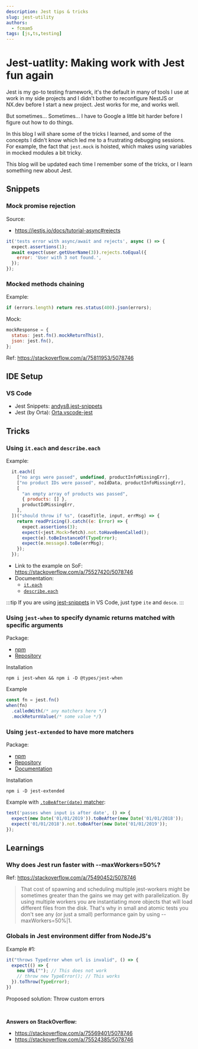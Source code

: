 ```yaml
---
description: Jest tips & tricks
slug: jest-utility
authors:
  - fcmam5
tags: [js,ts,testing]
---
```


# Jest-uatlity: Making work with Jest fun again

Jest is my go-to testing framework, it's the default in many of tools I use at work in my side projects and I didn't bother to reconfigure NestJS or NX.dev before I start a new project. Jest works for me, and works well.

But sometimes... Sometimes... I have to Google a little bit harder before I figure out how to do things.

In this blog I will share some of the tricks I learned, and some of the concepts I didn't know which led me to a frustrating debugging sessions. For example, the fact that `jest.mock` is hoisted, which makes using variables in mocked modules a bit tricky.

This blog will be updated each time I remember some of the tricks, or I learn something new about Jest.

<!-- truncate -->

## Snippets

### Mock promise rejection

Source:

- https://jestjs.io/docs/tutorial-async#rejects

```js
it('tests error with async/await and rejects', async () => {
  expect.assertions(1);
  await expect(user.getUserName(3)).rejects.toEqual({
    error: 'User with 3 not found.',
  });
});
```

### Mocked methods chaining

Example:

```js
if (errors.length) return res.status(400).json(errors);
```

Mock:

```js
mockResponse = {
  status: jest.fn().mockReturnThis(),
  json: jest.fn(),
};
```

Ref: https://stackoverflow.com/a/75811953/5078746

## IDE Setup

### VS Code

- Jest Snippets: [andys8.jest-snippets](https://marketplace.visualstudio.com/items?itemName=andys8.jest-snippets)
- Jest (by Orta): [Orta.vscode-jest](https://marketplace.visualstudio.com/items?itemName=Orta.vscode-jest)

## Tricks

### Using `it.each` and `describe.each`

Example:

```js
  it.each([
    ["no args were passed", undefined, productInfoMissingErr],
    ["no product IDs were passed", noIdData, productInfoMissingErr],
    [
      "an empty array of products was passed",
      { products: [] },
      productIdMissingErr,
    ],
  ])("should throw if %s", (caseTitle, input, errMsg) => {
    return readPricing().catch((e: Error) => {
      expect.assertions(3);
      expect(<jest.Mock>fetch).not.toHaveBeenCalled();
      expect(e).toBeInstanceOf(TypeError);
      expect(e.message).toBe(errMsg);
    });
  });
```

- Link to the example on SoF: https://stackoverflow.com/a/75527420/5078746
- Documentation:
  - [`it.each`](https://jestjs.io/docs/api#testeachtablename-fn-timeout)
  - [`describe.each`](https://jestjs.io/docs/api#describeeachtablename-fn-timeout)

:::tip
If you are using [jest-snippets](https://marketplace.visualstudio.com/items?itemName=andys8.jest-snippets) in VS Code, just type `ite` and `desce`.
:::

### Using `jest-when` to specify dynamic returns matched with specific arguments

Package:

- [npm](https://www.npmjs.com/package/jest-when)
- [Repository](https://github.com/timkindberg/jest-when)

Installation

```
npm i jest-when && npm i -D @types/jest-when
```

Example

```js
const fn = jest.fn()                   
when(fn)
  .calledWith(/* any matchers here */)
  .mockReturnValue(/* some value */)
```


### Using `jest-extended` to have more matchers

Package:

- [npm](https://www.npmjs.com/package/jest-extended)
- [Repository](https://github.com/jest-community/jest-extended)
- [Documentation](https://jest-extended.jestcommunity.dev/docs/matchers/)

Installation

```
npm i -D jest-extended
```

Example with [`.toBeAfter(date)` matcher](https://jest-extended.jestcommunity.dev/docs/matchers/date/#tobeafterdate):

```js
test('passes when input is after date', () => {
  expect(new Date('01/01/2019')).toBeAfter(new Date('01/01/2018'));
  expect('01/01/2018').not.toBeAfter(new Date('01/01/2019'));
});
```

## Learnings

### Why does Jest run faster with --maxWorkers=50%?

Ref: https://stackoverflow.com/a/75490452/5078746

> That cost of spawning and scheduling multiple jest-workers might be sometimes greater than the gains we may get with parallelization. By using multiple workers you are instantiating more objects that will load different files from the disk. That's why in small and atomic tests you don't see any (or just a small) performance gain by using --maxWorkers=50%|1.

### Globals in Jest environment differ from NodeJS's

Example #1:

```js
it("throws TypeError when url is invalid", () => {
  expect(() => {
    new URL(""); // This does not work
    // throw new TypeError(); // This works
  }).toThrow(TypeError);
})
```

Proposed solution: Throw custom errors

<br/>

**Answers on StackOverflow:**

- https://stackoverflow.com/a/75569401/5078746
- https://stackoverflow.com/a/75524385/5078746